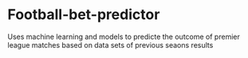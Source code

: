 # Football-bet-predictor

Uses machine learning and models to predicte the outcome of premier league matches based on data sets of previous seaons results 
